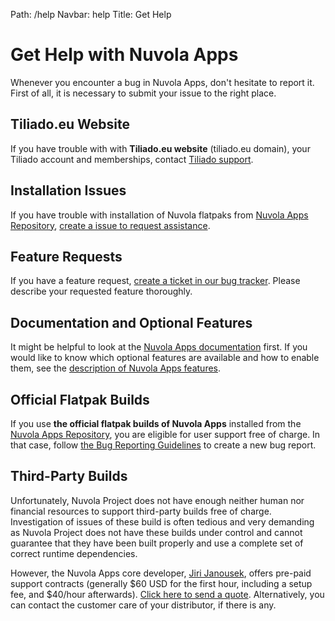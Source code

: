 Path: /help
Navbar: help
Title: Get Help

Get Help with Nuvola Apps
=========================

Whenever you encounter a bug in Nuvola Apps, don't hesitate to report it. First of all, it is
necessary to submit your issue to the right place.

Tiliado.eu Website
------------------

If you have trouble with with **Tiliado.eu website** (tiliado.eu domain), your Tiliado account and
memberships, contact [Tiliado support](mailto:support@tiliado.eu).

Installation Issues
-------------------

If you have trouble with installation of Nuvola flatpaks from [Nuvola Apps Repository](https://nuvola.tiliado.eu/index/),
[create a issue to request assistance](https://github.com/tiliado/nuvolaruntime/issues/new).

Feature Requests
----------------

If you have a feature request, [create a ticket in our bug tracker](https://github.com/tiliado/nuvolaplayer/issues/new).
Please describe your requested feature thoroughly.

Documentation and Optional Features
-----------------------------------

It might be helpful to look at the [Nuvola Apps documentation](https://tiliado.github.io/nuvolaplayer/documentation/4.html)
first. If you would like to know which optional features are available and how to enable them, see
the [description of Nuvola Apps features](http://tiliado.github.io/nuvolaplayer/documentation/4/explore.html).

Official Flatpak Builds
-----------------------

If you use **the official flatpak builds of Nuvola Apps** installed from the
[Nuvola Apps Repository](https://nuvola.tiliado.eu/index/), you are eligible for user support
free of charge. In that case, follow
[the Bug Reporting Guidelines](https://github.com/tiliado/nuvolaplayer/wiki/Bug-Reporting-Guidelines)
to create a new bug report.

Third-Party Builds
------------------

Unfortunately, Nuvola Project does not have enough neither human nor financial resources to support third-party builds
free of charge. Investigation of issues of these build is often tedious and very demanding as Nuvola Project does not
have these builds under control and cannot guarantee that they have been built properly and use a complete set of
correct runtime dependencies.

However, the Nuvola Apps core developer, [Jiri Janousek](mailto:support@tiliado.eu), offers pre-paid support contracts
(generally $60 USD for the first hour, including a setup fee, and $40/hour afterwards).
[Click here to send a quote](mailto:support@tiliado.eu). Alternatively, you can contact the customer care of your
distributor, if there is any.
